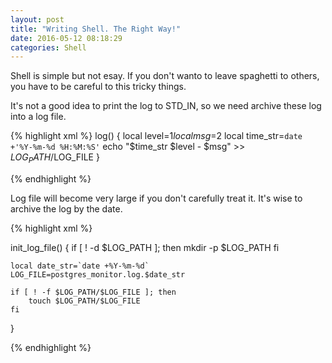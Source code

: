 ```yaml
---
layout: post
title: "Writing Shell. The Right Way!"
date: 2016-05-12 08:18:29
categories: Shell
---
```


Shell is simple but not esay. If you don't wanto to leave spaghetti to others, you have to be careful to this tricky things.



It's not a good idea to print the log to STD_IN, so we need archive these log into a log file.

{% highlight xml %}
log()
{
    local level=$1
    local msg=$2
    local time_str=`date +'%Y-%m-%d %H:%M:%S'`
    echo "$time_str $level - $msg" >> $LOG_PATH/$LOG_FILE
}

{% endhighlight %}

Log file will become very large if you don't carefully treat it. It's wise to archive the log by the date.

{% highlight xml %}

init_log_file()
{
    if [ ! -d $LOG_PATH ]; then
        mkdir -p $LOG_PATH
    fi

    local date_str=`date +%Y-%m-%d`
    LOG_FILE=postgres_monitor.log.$date_str

    if [ ! -f $LOG_PATH/$LOG_FILE ]; then
        touch $LOG_PATH/$LOG_FILE
    fi
}

{% endhighlight %}
